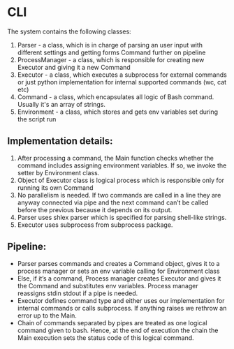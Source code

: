 # CLI

The system contains the following classes: 
1) Parser - a class, which is in charge of parsing an user input with different settings and getting forms Command further on pipeline
2) ProcessManager - a class, which is responsible for creating new Executor and giving it a new Command
3) Executor - a class, which executes a subprocess for external commands or just python implementation for internal supported commands (wc, cat etc)
4) Command - a class, which encapsulates all logic of Bash command. Usually it's an array of strings.
5) Environment - a class, which stores and gets env variables set during the script run



## Implementation details: 
1) After processing a command, the Main function checks whether the command includes assigning environment variables. If so, we invoke the setter by Environment class.
2) Object of Executor class is logical process which is responsible only for running its own Command
3) No parallelism is needed. If two commands are called in a line they are anyway connected via pipe and the next command can’t be called before the previous because it depends on its output.
4) Parser uses shlex parser which is specified for parsing shell-like strings. 
5) Executor uses subprocess from subprocess package.
	


## Pipeline:
* Parser parses commands and creates a Command object, gives it to a process manager or sets an env variable calling for Environment class
* Else, if it’s a command, Process manager creates Executor and gives it the Command and substitutes env variables. Process manager reassigns stdin stdout if a pipe is needed.
* Executor defines command type and either uses our implementation for internal commands or calls subprocess. If anything raises we rethrow an error up to the Main. 
* Chain of commands separated by pipes are treated as one logical command given to bash. Hence, at the end of execution the chain the Main execution sets the status code of this logical command.

